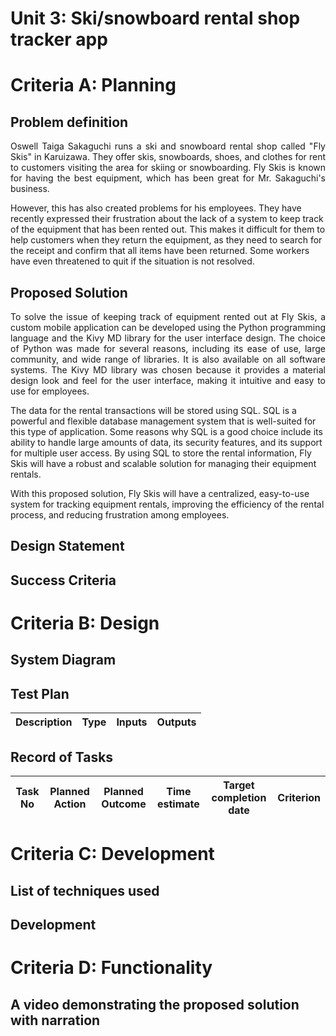 # Unit 3: Ski/snowboard rental shop tracker app

# Criteria A: Planning

## Problem definition
<p align="justify">
Oswell Taiga Sakaguchi runs a ski and snowboard rental shop called "Fly Skis" in Karuizawa. They offer skis, snowboards, shoes, and clothes for rent to customers visiting the area for skiing or snowboarding. Fly Skis is known for having the best equipment, which has been great for Mr. Sakaguchi's business.

However, this has also created problems for his employees. They have recently expressed their frustration about the lack of a system to keep track of the equipment that has been rented out. This makes it difficult for them to help customers when they return the equipment, as they need to search for the receipt and confirm that all items have been returned. Some workers have even threatened to quit if the situation is not resolved.
</p>

## Proposed Solution
<p align="justify">
To solve the issue of keeping track of equipment rented out at Fly Skis, a custom mobile application can be developed using the Python programming language and the Kivy MD library for the user interface design. The choice of Python was made for several reasons, including its ease of use, large community, and wide range of libraries. It is also available on all software systems. The Kivy MD library was chosen because it provides a material design look and feel for the user interface, making it intuitive and easy to use for employees.

The data for the rental transactions will be stored using SQL. SQL is a powerful and flexible database management system that is well-suited for this type of application. Some reasons why SQL is a good choice include its ability to handle large amounts of data, its security features, and its support for multiple user access. By using SQL to store the rental information, Fly Skis will have a robust and scalable solution for managing their equipment rentals.

With this proposed solution, Fly Skis will have a centralized, easy-to-use system for tracking equipment rentals, improving the efficiency of the rental process, and reducing frustration among employees.
</p>  

## Design Statement


## Success Criteria

# Criteria B: Design

## System Diagram


## Test Plan
| Description | Type | Inputs | Outputs | 
| ----------- | ---- | ------ | ------- |

## Record of Tasks
| Task No | Planned Action                                                | Planned Outcome                                                                                                 | Time estimate | Target completion date | Criterion |
|---------|---------------------------------------------------------------|-----------------------------------------------------------------------------------------------------------------|---------------|------------------------|-----------|

# Criteria C: Development

## List of techniques used

## Development


# Criteria D: Functionality
## A video demonstrating the proposed solution with narration
